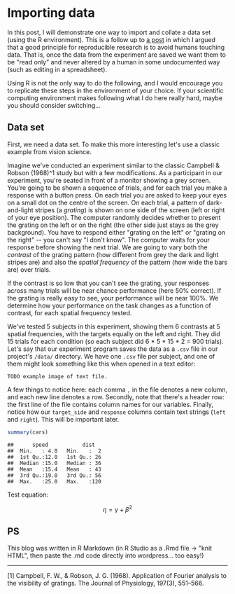 # Importing data

In this post, I will demonstrate one way to import and collate a data set (using the R environment). This is a follow up to [a post](http://tomwallis.info/2014/01/09/a-workflow-principle-avoiding-humans-touching-data/) in which I argued that a good principle for reproducible research is to avoid humans touching data. That is, once the data from the experiment are saved we want them to be "read only" and never altered by a human in some undocumented way (such as editing in a spreadsheet). 

Using R is not the only way to do the following, and I would encourage you to replicate these steps in the environment of your choice. If your scientific computing environment makes following what I do here really hard, maybe you should consider switching...

## Data set

First, we need a data set. To make this more interesting let's use a classic example from vision science. 

Imagine we've conducted an experiment similar to the classic Campbell & Robson (1968)^1 study but with a few modifications. As a participant in our experiment, you're seated in front of a monitor showing a grey screen. You're going to be shown a sequence of trials, and for each trial you make a response with a button press. 
On each trial you are asked to keep your eyes on a small dot on the centre of the screen. On each trial, a pattern of dark-and-light stripes (a *grating*) is shown on one side of the screen (left or right of your eye position). The computer randomly decides whether to present the grating on the left or on the right (the other side just stays as the grey background). You have to respond either "grating on the left" or "grating on the right" -- you can't say "I don't know". The computer waits for your response before showing the next trial. 
We are going to vary both the *contrast* of the grating pattern (how different from grey the dark and light stripes are) and also the *spatial frequency* of the pattern (how wide the bars are) over trials.

If the contrast is so low that you can't see the grating, your responses across many trials will be near chance performance (here 50% correct). If the grating is really easy to see, your performance will be near 100%. We determine how your performance on the task changes as a function of contrast, for each spatial frequency tested.

We've tested 5 subjects in this experiment, showing them 6 contrasts at 5 spatial frequencies, with the targets equally on the left and right. They did 15 trials for each condition (so each subject did 6 * 5 * 15 * 2 = 900 trials). Let's say that our experiment program saves the data as a `.csv` file in our project's `/data/` directory. We have one `.csv` file per subject, and one of them might look something like this when opened in a text editor:

```
TODO example image of text file.
```

A few things to notice here: each comma `,` in the file denotes a new column, and each new line denotes a row. Secondly, note that there's a header row: the first line of the file contains column names for our variables. Finally, notice how our `target_side` and `response` columns contain text strings (`left` and `right`). This will be important later.



```r
summary(cars)
```

```
##      speed           dist    
##  Min.   : 4.0   Min.   :  2  
##  1st Qu.:12.0   1st Qu.: 26  
##  Median :15.0   Median : 36  
##  Mean   :15.4   Mean   : 43  
##  3rd Qu.:19.0   3rd Qu.: 56  
##  Max.   :25.0   Max.   :120
```


Test equation:

$$ \eta = \gamma + \beta^2$$


## PS
This blog was written in R Markdown (in R Studio as a .Rmd file -> "knit HTML", then paste the .md code directly into wordpress... too easy!)

--------------------
[1] Campbell, F. W., & Robson, J. G. (1968). Application of Fourier analysis to the visibility of gratings. The Journal of Physiology, 197(3), 551–566.
